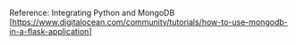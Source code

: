 Reference: Integrating Python and MongoDB [https://www.digitalocean.com/community/tutorials/how-to-use-mongodb-in-a-flask-application]